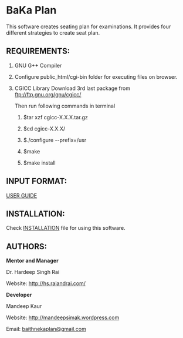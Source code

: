 BaKa Plan
============

This software creates seating plan for examinations. It provides four different
strategies to create seat plan.

REQUIREMENTS:
----------------------------
1) GNU G++ Compiler

2) Configure public_html/cgi-bin folder for executing files on browser.

3) CGICC Library
    Download 3rd last package from ftp://ftp.gnu.org/gnu/cgicc/
    
    Then run following commands in terminal
    
    1) $tar xzf cgicc-X.X.X.tar.gz 
    
    2) $cd cgicc-X.X.X/ 
    
    3) $./configure --prefix=/usr 
    
    4) $make
    
    5) $make install

INPUT FORMAT:
----------------------------
[USER GUIDE](https://github.com/GreatDevelopers/bakaplan/blob/master/USER%20GUIDE)

INSTALLATION:
----------------------------
Check [INSTALLATION](https://github.com/GreatDevelopers/bakaplan/blob/master/INSTALLATION) file for using this software.

AUTHORS:
----------------------------
<b>Mentor and Manager</b>

Dr. Hardeep Singh Rai

Website: http://hs.raiandrai.com/

<b>Developer</b>

Mandeep Kaur

Website: http://mandeepsimak.wordpress.com

Email: baithnekaplan@gmail.com
